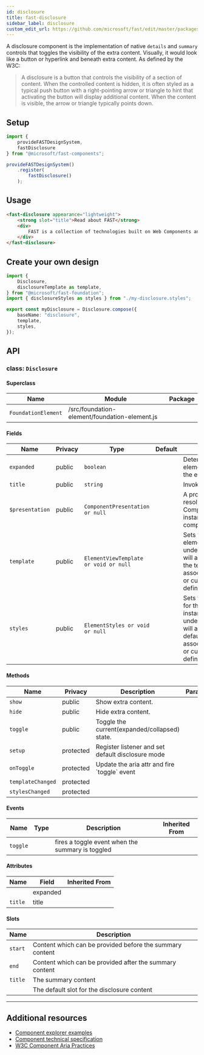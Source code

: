 ```yaml
---
id: disclosure
title: fast-disclosure
sidebar_label: disclosure
custom_edit_url: https://github.com/microsoft/fast/edit/master/packages/web-components/fast-foundation/src/disclosure/README.md
---
```


A disclosure component is the implementation of native `details` and `summary` controls that toggles the visibility of the extra content. Visually, it would look like a button or hyperlink and beneath extra content. As defined by the W3C:

> A disclosure is a button that controls the visibility of a section of content. When the controlled content is hidden, it is often styled as a typical push button with a right-pointing arrow or triangle to hint that activating the button will display additional content. When the content is visible, the arrow or triangle typically points down.

## Setup

```ts
import {
    provideFASTDesignSystem,
    fastDisclosure
} from "@microsoft/fast-components";

provideFASTDesignSystem()
    .register(
        fastDisclosure()
    );
```

## Usage

```html live
<fast-disclosure appearance="lightweight">
    <strong slot="title">Read about FAST</strong>
    <div>
        FAST is a collection of technologies built on Web Components and modern Web Standards, designed to help you efficiently tackle some of the most common challenges in website and application design and development.
    </div>
</fast-disclosure>
```

## Create your own design

```ts
import {
    Disclosure,
    disclosureTemplate as template,
} from "@microsoft/fast-foundation";
import { disclosureStyles as styles } from "./my-disclosure.styles";

export const myDisclosure = Disclosure.compose({
    baseName: "disclosure",
    template,
    styles,
});
```

## API



### class: `Disclosure`

#### Superclass

| Name                | Module                                        | Package |
| ------------------- | --------------------------------------------- | ------- |
| `FoundationElement` | /src/foundation-element/foundation-element.js |         |

#### Fields

| Name            | Privacy | Type                                  | Default | Description                                                                                                                                                                         | Inherited From    |
| --------------- | ------- | ------------------------------------- | ------- | ----------------------------------------------------------------------------------------------------------------------------------------------------------------------------------- | ----------------- |
| `expanded`      | public  | `boolean`                             |         | Determines if the element should show the extra content or not.                                                                                                                     |                   |
| `title`         | public  | `string`                              |         | Invoker title                                                                                                                                                                       |                   |
| `$presentation` | public  | `ComponentPresentation or null`       |         | A property which resolves the ComponentPresentation instance for the current component.                                                                                             | FoundationElement |
| `template`      | public  | `ElementViewTemplate or void or null` |         | Sets the template of the element instance. When undefined, the element will attempt to resolve the template from the associated presentation or custom element definition.          | FoundationElement |
| `styles`        | public  | `ElementStyles or void or null`       |         | Sets the default styles for the element instance. When undefined, the element will attempt to resolve default styles from the associated presentation or custom element definition. | FoundationElement |

#### Methods

| Name              | Privacy   | Description                                       | Parameters | Return | Inherited From    |
| ----------------- | --------- | ------------------------------------------------- | ---------- | ------ | ----------------- |
| `show`            | public    | Show extra content.                               |            | `void` |                   |
| `hide`            | public    | Hide extra content.                               |            | `void` |                   |
| `toggle`          | public    | Toggle the current(expanded/collapsed) state.     |            | `void` |                   |
| `setup`           | protected | Register listener and set default disclosure mode |            | `void` |                   |
| `onToggle`        | protected | Update the aria attr and fire \`toggle\` event    |            |        |                   |
| `templateChanged` | protected |                                                   |            | `void` | FoundationElement |
| `stylesChanged`   | protected |                                                   |            | `void` | FoundationElement |

#### Events

| Name     | Type | Description                                      | Inherited From |
| -------- | ---- | ------------------------------------------------ | -------------- |
| `toggle` |      | fires a toggle event when the summary is toggled |                |

#### Attributes

| Name    | Field    | Inherited From |
| ------- | -------- | -------------- |
|         | expanded |                |
| `title` | title    |                |

#### Slots

| Name    | Description                                              |
| ------- | -------------------------------------------------------- |
| `start` | Content which can be provided before the summary content |
| `end`   | Content which can be provided after the summary content  |
| `title` | The summary content                                      |
|         | The default slot for the disclosure content              |

<hr/>


## Additional resources

* [Component explorer examples](https://explore.fast.design/components/fast-disclosure)
* [Component technical specification](https://github.com/microsoft/fast/blob/master/packages/web-components/fast-foundation/src/disclosure/disclosure.spec.md)
* [W3C Component Aria Practices](https://w3c.github.io/aria-practices/#disclosure)